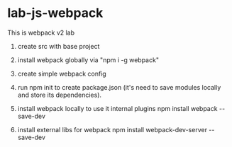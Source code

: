 # lab-js-webpack

This is webpack v2 lab

1) create src with base project

2) install webpack globally via "npm i -g webpack" 

3) create simple webpack config

4) run npm init to create package.json (it's need to save modules locally and store its dependencies). 

5) install webpack locally to use it internal plugins
	npm install webpack --save-dev
6) install external libs for webpack
	npm install webpack-dev-server --save-dev 


